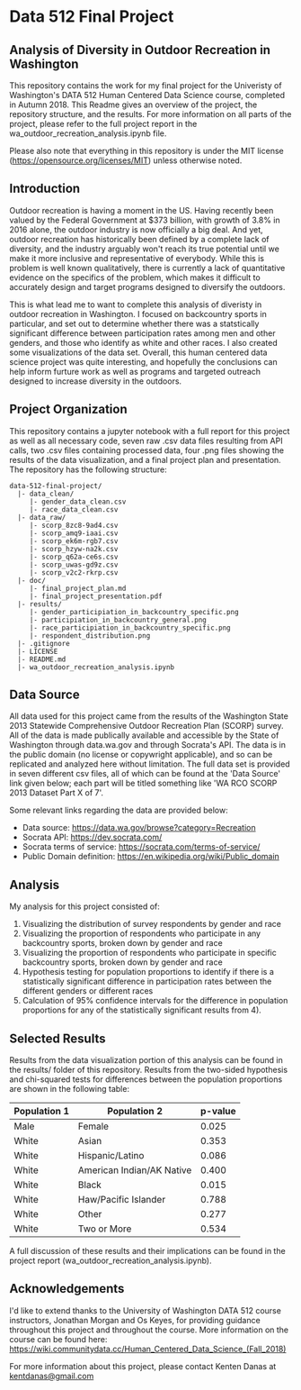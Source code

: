 # Data 512 Final Project
## Analysis of Diversity in Outdoor Recreation in Washington
This repository contains the work for my final project for the Univeristy of Washington's DATA 512 Human Centered Data Science course, completed in Autumn 2018. This Readme gives an overview of the project, the repository structure, and the results. For more information on all parts of the project, please refer to the full project report in the wa_outdoor_recreation_analysis.ipynb file.

Please also note that everything in this repository is under the MIT license (https://opensource.org/licenses/MIT) unless otherwise noted.

## Introduction
Outdoor recreation is having a moment in the US. Having recently been valued by the Federal Government at $373 billion, with growth of 3.8% in 2016 alone, the outdoor industry is now officially a big deal. And yet, outdoor recreation has historically been defined by a complete lack of diversity, and the industry arguably won't reach its true potential until we make it more inclusive and representative of everybody. While this is problem is well known qualitatively, there is currently a lack of quantitative evidence on the specifics of the problem, which makes it difficult to accurately design and target programs designed to diversify the outdoors.

This is what lead me to want to complete this analysis of diveristy in outdoor recreation in Washington. I focused on backcountry sports in particular, and set out to determine whether there was a statstically significant difference between participation rates among men and other genders, and those who identify as white and other races. I also created some visualizations of the data set. Overall, this human centered data science project was quite interesting, and hopefully the conclusions can help inform furture work as well as programs and targeted outreach designed to increase diversity in the outdoors.

## Project Organization
This repository contains a jupyter notebook with a full report for this project as well as all necessary code, seven raw .csv data files resulting from API calls, two .csv files containing processed data, four .png files showing the results of the data visualization, and a final project plan and presentation. The repository has the following structure:

```
data-512-final-project/
  |- data_clean/
     |- gender_data_clean.csv
     |- race_data_clean.csv
  |- data_raw/
     |- scorp_8zc8-9ad4.csv
     |- scorp_amq9-iaai.csv
     |- scorp_ek6m-rgb7.csv
     |- scorp_hzyw-na2k.csv
     |- scorp_q62a-ce6s.csv
     |- scorp_uwas-gd9z.csv
     |- scorp_v2c2-rkrp.csv
  |- doc/
     |- final_project_plan.md
     |- final_project_presentation.pdf
  |- results/
     |- gender_participiation_in_backcountry_specific.png
     |- participiation_in_backcountry_general.png
     |- race_participiation_in_backcountry_specific.png
     |- respondent_distribution.png
  |- .gitignore
  |- LICENSE
  |- README.md
  |- wa_outdoor_recreation_analysis.ipynb
```

## Data Source
All data used for this project came from the results of the Washington State 2013 Statewide Comprehensive Outdoor Recreation Plan (SCORP) survey. All of the data is made publically available and accessible by the State of Washington through data.wa.gov and through Socrata's API. The data is in the public domain (no license or copywright applicable), and so can be replicated and analyzed here without limitation. The full data set is provided in seven different csv files, all of which can be found at the 'Data Source' link given below; each part will be titled something like 'WA RCO SCORP 2013 Dataset Part X of 7'. 

Some relevant links regarding the data are provided below:

 - Data source: https://data.wa.gov/browse?category=Recreation
 - Socrata API: https://dev.socrata.com/
 - Socrata terms of service: https://socrata.com/terms-of-service/
 - Public Domain definition: https://en.wikipedia.org/wiki/Public_domain

## Analysis
My analysis for this project consisted of:

 1. Visualizing the distribution of survey respondents by gender and race
 2. Visualizing the proportion of respondents who participate in any backcountry sports, broken down by gender and race
 3. Visualizing the proportion of respondents who participate in specific backcountry sports, broken down by gender and race
 4. Hypothesis testing for population proportions to identify if there is a statistically significant difference in participation rates between the different genders or different races
 5. Calculation of 95% confidence intervals for the difference in population proportions for any of the statistically significant results from 4).

## Selected Results
Results from the data visualization portion of this analysis can be found in the results/ folder of this repository. Results from the two-sided hypothesis and chi-squared tests for differences between the population proportions are shown in the following table:

| Population 1 | Population 2 | p-value | 
|--------------|--------------|---------|
|Male|Female| 0.025|
|White|Asian| 0.353|
|White|Hispanic/Latino| 0.086|
|White|American Indian/AK Native| 0.400|
|White|Black| 0.015|
|White|Haw/Pacific Islander| 0.788|
|White|Other| 0.277|
|White|Two or More| 0.534|

A full discussion of these results and their implications can be found in the project report (wa_outdoor_recreation_analysis.ipynb).

## Acknowledgements
I'd like to extend thanks to the University of Washington DATA 512 course instructors, Jonathan Morgan and Os Keyes, for providing guidance throughout this project and throughout the course. More information on the course can be found here: https://wiki.communitydata.cc/Human_Centered_Data_Science_(Fall_2018)

For more information about this project, please contact Kenten Danas at kentdanas@gmail.com
